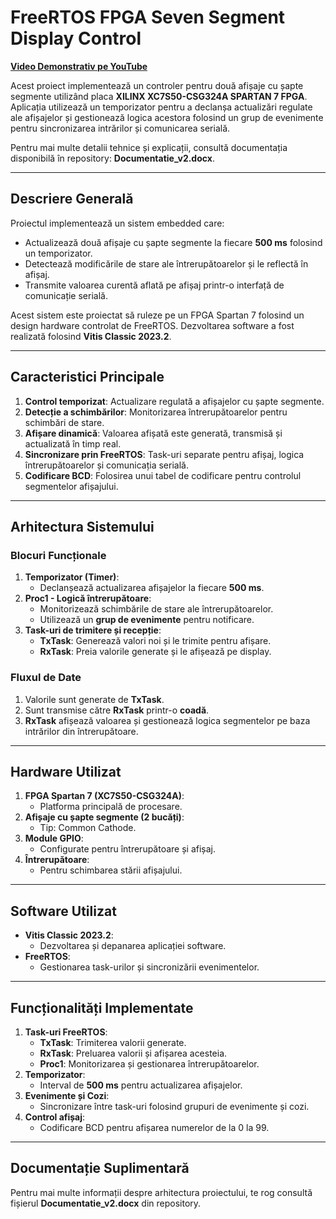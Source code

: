 # FreeRTOS FPGA Seven Segment Display Control

[**Video Demonstrativ pe YouTube**](https://youtube.com/watch?v=UFmV7QaoTqo&feature=shared)

Acest proiect implementează un controler pentru două afișaje cu șapte segmente utilizând placa **XILINX XC7S50-CSG324A SPARTAN 7 FPGA**. Aplicația utilizează un temporizator pentru a declanșa actualizări regulate ale afișajelor și gestionează logica acestora folosind un grup de evenimente pentru sincronizarea intrărilor și comunicarea serială.

Pentru mai multe detalii tehnice și explicații, consultă documentația disponibilă în repository: **Documentatie_v2.docx**.

---

## **Descriere Generală**

Proiectul implementează un sistem embedded care:
- Actualizează două afișaje cu șapte segmente la fiecare **500 ms** folosind un temporizator.
- Detectează modificările de stare ale întrerupătoarelor și le reflectă în afișaj.
- Transmite valoarea curentă aflată pe afișaj printr-o interfață de comunicație serială.

Acest sistem este proiectat să ruleze pe un FPGA Spartan 7 folosind un design hardware controlat de FreeRTOS. Dezvoltarea software a fost realizată folosind **Vitis Classic 2023.2**.

---

## **Caracteristici Principale**

1. **Control temporizat**: Actualizare regulată a afișajelor cu șapte segmente.
2. **Detecție a schimbărilor**: Monitorizarea întrerupătoarelor pentru schimbări de stare.
3. **Afișare dinamică**: Valoarea afișată este generată, transmisă și actualizată în timp real.
4. **Sincronizare prin FreeRTOS**: Task-uri separate pentru afișaj, logica întrerupătoarelor și comunicația serială.
5. **Codificare BCD**: Folosirea unui tabel de codificare pentru controlul segmentelor afișajului.

---

## **Arhitectura Sistemului**

### **Blocuri Funcționale**
1. **Temporizator (Timer)**:
   - Declanșează actualizarea afișajelor la fiecare **500 ms**.
2. **Proc1 - Logică întrerupătoare**:
   - Monitorizează schimbările de stare ale întrerupătoarelor.
   - Utilizează un **grup de evenimente** pentru notificare.
3. **Task-uri de trimitere și recepție**:
   - **TxTask**: Generează valori noi și le trimite pentru afișare.
   - **RxTask**: Preia valorile generate și le afișează pe display.

### **Fluxul de Date**
1. Valorile sunt generate de **TxTask**.
2. Sunt transmise către **RxTask** printr-o **coadă**.
3. **RxTask** afișează valoarea și gestionează logica segmentelor pe baza intrărilor din întrerupătoare.

---

## **Hardware Utilizat**

1. **FPGA Spartan 7 (XC7S50-CSG324A)**:
   - Platforma principală de procesare.
2. **Afișaje cu șapte segmente (2 bucăți)**:
   - Tip: Common Cathode.
3. **Module GPIO**:
   - Configurate pentru întrerupătoare și afișaj.
4. **Întrerupătoare**:
   - Pentru schimbarea stării afișajului.

---

## **Software Utilizat**

- **Vitis Classic 2023.2**:
  - Dezvoltarea și depanarea aplicației software.
- **FreeRTOS**:
  - Gestionarea task-urilor și sincronizării evenimentelor.

---

## **Funcționalități Implementate**

1. **Task-uri FreeRTOS**:
   - **TxTask**: Trimiterea valorii generate.
   - **RxTask**: Preluarea valorii și afișarea acesteia.
   - **Proc1**: Monitorizarea și gestionarea întrerupătoarelor.
2. **Temporizator**:
   - Interval de **500 ms** pentru actualizarea afișajelor.
3. **Evenimente și Cozi**:
   - Sincronizare între task-uri folosind grupuri de evenimente și cozi.
4. **Control afișaj**:
   - Codificare BCD pentru afișarea numerelor de la 0 la 99.

---

## **Documentație Suplimentară**

Pentru mai multe informații despre arhitectura proiectului, te rog consultă fișierul **Documentatie_v2.docx** din repository.
